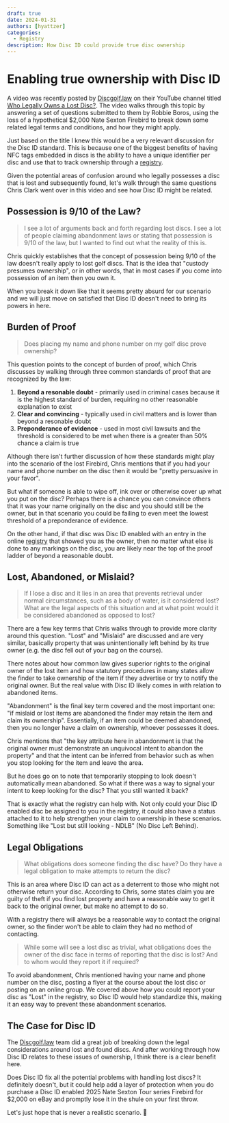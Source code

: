 ```yaml
---
draft: true
date: 2024-01-31
authors: [hyattzer]
categories:
  - Registry
description: How Disc ID could provide true disc ownership
---
```


# Enabling true ownership with Disc ID

A video was recently posted by [Discgolf.law](https://discgolf.law) on their YouTube channel titled [Who Legally Owns a Lost Disc?](https://www.youtube.com/watch?v=llc6YU2bDvA). The video walks through this topic by answering a set of questions submitted to them by Robbie Boros, using the loss of a hypothetical $2,000 Nate Sexton Firebird to break down some related legal terms and conditions, and how they might apply.

Just based on the title I knew this would be a very relevant discussion for the Disc ID standard. This is because one of the biggest benefits of having NFC tags embedded in discs is the ability to have a unique identifier per disc and use that to track ownership through a [registry](the-registry.md).

Given the potential areas of confusion around who legally possesses a disc that is lost and subsequently found, let's walk through the same questions Chris Clark went over in this video and see how Disc ID might be related.

<!-- more -->

## Possession is 9/10 of the Law?

> I see a lot of arguments back and forth regarding lost discs. I see a lot of people claiming abandonment laws or stating that possession is 9/10 of the law, but I wanted to find out what the reality of this is.

Chris quickly establishes that the concept of possession being 9/10 of the law doesn't really apply to lost golf discs. That is the idea that "custody presumes ownership", or in other words, that in most cases if you come into possession of an item then you own it.

When you break it down like that it seems pretty absurd for our scenario and we will just move on satisfied that Disc ID doesn't need to bring its powers in here.

## Burden of Proof

> Does placing my name and phone number on my golf disc prove ownership?

This question points to the concept of burden of proof, which Chris discusses by walking through three common standards of proof that are recognized by the law:

1. **Beyond a resonable doubt** - primarily used in criminal cases because it is the highest standard of burden, requiring no other reasonable explanation to exist
1. **Clear and convincing** - typically used in civil matters and is lower than beyond a resonable doubt
1. **Preponderance of evidence** - used in most civil lawsuits and the threshold is considered to be met when there is a greater than 50% chance a claim is true

Although there isn't further discussion of how these standards might play into the scenario of the lost Firebird, Chris mentions that if you had your name and phone number on the disc then it would be "pretty persuasive in your favor".

But what if someone is able to wipe off, ink over or otherwise cover up what you put on the disc? Perhaps there is a chance you can convince others that it was your name originally on the disc and you should still be the owner, but in that scenario you could be failing to even meet the lowest threshold of a preponderance of evidence.

On the other hand, if that disc was Disc ID enabled with an entry in the online [registry](/registry) that showed you as the owner, then no matter what else is done to any markings on the disc, you are likely near the top of the proof ladder of beyond a reasonable doubt.

## Lost, Abandoned, or Mislaid?

> If I lose a disc and it lies in an area that prevents retrieval under normal circumstances, such as a body of water, is it considered lost? What are the legal aspects of this situation and at what point would it be considered abandoned as opposed to lost?

There are a few key terms that Chris walks through to provide more clarity around this question. "Lost" and "Mislaid" are discussed and are very similar, basically property that was unintentionally left behind by its true owner (e.g. the disc fell out of your bag on the course).

There notes about how common law gives superior rights to the original owner of the lost item and how statutory procedures in many states allow the finder to take ownership of the item if they advertise or try to notify the original owner. But the real value with Disc ID likely comes in with relation to abandoned items.

"Abandonment" is the final key term covered and the most important one: "if mislaid or lost items are abandoned the finder may retain the item and claim its ownership". Essentially, if an item could be deemed abandoned, then you no longer have a claim on ownership, whoever possesses it does.

Chris mentions that "the key attribute here in abandonment is that the original owner must demonstrate an unquivocal intent to abandon the property" and that the intent can be inferred from behavior such as when you stop looking for the item and leave the area.

But he does go on to note that temporarily stopping to look doesn't automatically mean abandoned. So what if there was a way to signal your intent to keep looking for the disc? That you still wanted it back?

That is exactly what the registry can help with. Not only could your Disc ID enabled disc be assigned to you in the registry, it could also have a status attached to it to help strengthen your claim to ownership in these scenarios. Something like "Lost but still looking - NDLB" (No Disc Left Behind).

## Legal Obligations

> What obligations does someone finding the disc have? Do they have a legal obligation to make attempts to return the disc?

This is an area where Disc ID can act as a deterrent to those who might not otherwise return your disc. According to Chris, some states claim you are guilty of theft if you find lost property and have a reasonable way to get it back to the original owner, but make no attempt to do so.

With a registry there will always be a reasonable way to contact the original owner, so the finder won't be able to claim they had no method of contacting.

> While some will see a lost disc as trivial, what obligations does the owner of the disc face in terms of reporting that the disc is lost? And to whom would they report it if required?

To avoid abandonment, Chris mentioned having your name and phone number on the disc, posting a flyer at the course about the lost disc or posting on an online group. We covered above how you could report your disc as "Lost" in the registry, so Disc ID would help standardize this, making it an easy way to prevent these abandonment scenarios.


## The Case for Disc ID

The [Discgolf.law](https://discgolf.law) team did a great job of breaking down the legal considerations around lost and found discs. And after working through how Disc ID relates to these issues of ownership, I think there is a clear benefit here.

Does Disc ID fix all the potential problems with handling lost discs? It definitely doesn't, but it could help add a layer of protection when you do purchase a Disc ID enabled 2025 Nate Sexton Tour series Firebird for $2,000 on eBay and promptly lose it in the shule on your first throw.

Let's just hope that is never a realistic scenario. 🥏
